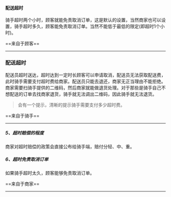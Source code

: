 #### 配送超时

骑手超时两个小时，顾客就能免责取消订单，这是默认的设置，当然商家也可以设置，骑手超时多久，顾客能免责取消订单。当然不能低于最低的限定(即超时1个小时)。

==来自于顾客==

----







### 配送超时

配送员超时送达，超时达到一定时长顾客可以申请取消，配送员无法获取配送费，此时骑手需要支付超时费给商家。配送员只能去退还，商家无正当理由不能拒绝。商家需要扫骑手提供的二维码，然后商家就能做退货处理。对于那些是骑手自己不想配送的订单去找商家退货，骑手就无法调出二维码，因此骑手就无法退货。

> 会有一个提示，清晰的提示骑手需要支付多少超时费。

==来自于骑手==

----









##### 5、超时赔偿的程度

商家对超时赔偿的政策会直接公布给骑手端，赔付分轻、中、重。

##### 6、超时免责取消订单

如果骑手超时太久，顾客能够免责取消订单。

==来自于商家==

----





